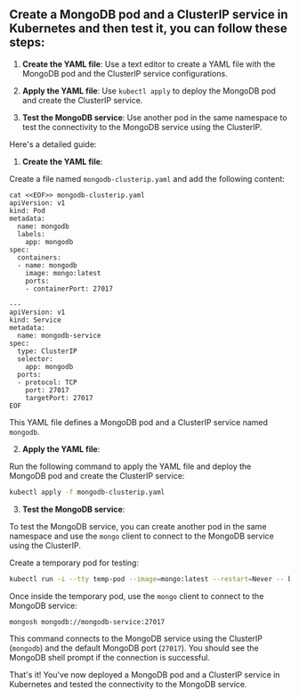 ## Create a MongoDB pod and a ClusterIP service in Kubernetes and then test it, you can follow these steps:

1. **Create the YAML file**: Use a text editor to create a YAML file with the MongoDB pod and the ClusterIP service configurations.

2. **Apply the YAML file**: Use `kubectl apply` to deploy the MongoDB pod and create the ClusterIP service.

3. **Test the MongoDB service**: Use another pod in the same namespace to test the connectivity to the MongoDB service using the ClusterIP.

Here's a detailed guide:

1. **Create the YAML file**:

Create a file named `mongodb-clusterip.yaml` and add the following content:

```
cat <<EOF>> mongodb-clusterip.yaml
apiVersion: v1
kind: Pod
metadata:
  name: mongodb
  labels:
    app: mongodb
spec:
  containers:
  - name: mongodb
    image: mongo:latest
    ports:
    - containerPort: 27017

---
apiVersion: v1
kind: Service
metadata:
  name: mongodb-service
spec:
  type: ClusterIP
  selector:
    app: mongodb
  ports:
  - protocol: TCP
    port: 27017
    targetPort: 27017
EOF
```

This YAML file defines a MongoDB pod and a ClusterIP service named `mongodb`.

2. **Apply the YAML file**:

Run the following command to apply the YAML file and deploy the MongoDB pod and create the ClusterIP service:

```bash
kubectl apply -f mongodb-clusterip.yaml
```

3. **Test the MongoDB service**:

To test the MongoDB service, you can create another pod in the same namespace and use the `mongo` client to connect to the MongoDB service using the ClusterIP.

Create a temporary pod for testing:

```bash
kubectl run -i --tty temp-pod --image=mongo:latest --restart=Never -- bash
```

Once inside the temporary pod, use the `mongo` client to connect to the MongoDB service:

```bash
mongosh mongodb://mongodb-service:27017
```

This command connects to the MongoDB service using the ClusterIP (`mongodb`) and the default MongoDB port (`27017`). You should see the MongoDB shell prompt if the connection is successful.

That's it! You've now deployed a MongoDB pod and a ClusterIP service in Kubernetes and tested the connectivity to the MongoDB service.
